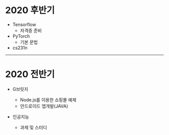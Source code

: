 # 2020 후반기

- Tensorflow
  - 자격증 준비
- PyTorch
  - 기본 문법
- cs231n

--- 

# 2020 전반기
- G브릿지
  - Node.js를 이용한 쇼핑몰 예제  
  - 안드로이드 앱개발(JAVA)
  
- 인공지능
  - 과제 및 스터디
